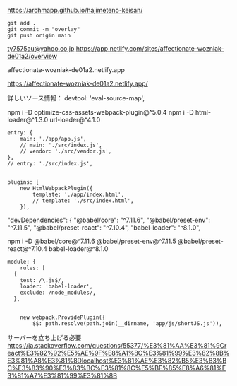 https://archmapp.github.io/hajimeteno-keisan/

	git add .
	git commit -m "overlay"
	git push origin main


ty7575au@yahoo.co.jp
https://app.netlify.com/sites/affectionate-wozniak-de01a2/overview

affectionate-wozniak-de01a2.netlify.app

https://affectionate-wozniak-de01a2.netlify.app/



詳しいソース情報：
devtool: 'eval-source-map',


npm i -D optimize-css-assets-webpack-plugin@^5.0.4
npm i -D html-loader@^1.3.0 url-loader@^4.1.0

	entry: {
		main: './app/app.js',
		// main: './src/index.js',
		// vendor: './src/vendor.js',
	},
	// entry: './src/index.js',


	plugins: [
		new HtmlWebpackPlugin({
			template: './app/index.html',
			// template: './src/index.html',
		}),


  "devDependencies": {
    "@babel/core": "^7.11.6",
    "@babel/preset-env": "^7.11.5",
    "@babel/preset-react": "^7.10.4",
    "babel-loader": "^8.1.0",

npm i -D @babel/core@^7.11.6 @babel/preset-env@^7.11.5 @babel/preset-react@^7.10.4 babel-loader@^8.1.0

	module: {
		rules: [
      {
        test: /\.js$/,
        loader: 'babel-loader',
        exclude: /node_modules/,
      },


		new webpack.ProvidePlugin({
			$$: path.resolve(path.join(__dirname, 'app/js/shortJS.js')),


サーバーを立ち上げる必要
https://ja.stackoverflow.com/questions/55377/%E3%81%AA%E3%81%9Creact%E3%82%92%E5%AE%9F%E8%A1%8C%E3%81%99%E3%82%8B%E3%81%A8%E3%81%8Dlocalhost%E3%81%AE%E3%82%B5%E3%83%BC%E3%83%90%E3%83%BC%E3%81%8C%E5%BF%85%E8%A6%81%E3%81%A7%E3%81%99%E3%81%8B